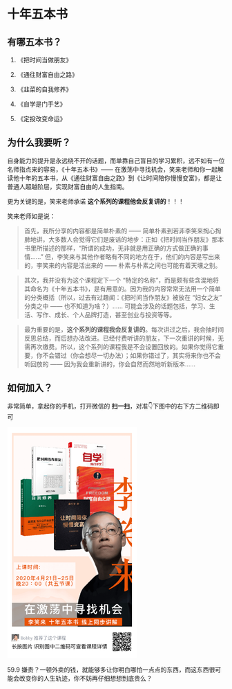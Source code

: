 # 十年五本书



## 有哪五本书？

1. 《把时间当做朋友》

2. 《通往财富自由之路》

3. 《韭菜的自我修养》

4. 《自学是门手艺》

5. 《定投改变命运》



## 为什么我要听？

自身能力的提升是永远绕不开的话题，而单靠自己盲目的学习累积，远不如有一位名师指点来的容易，《十年五本书》—— 在激荡中寻找机会，笑来老师和你一起解读他十年的五本书，从《通往财富自由之路》到《让时间陪你慢慢变富》，都是让普通人超越阶层，实现财富自由的人生指南。



更为关键的是，笑来老师承诺 **这个系列的课程他会反复讲的**！！！



笑来老师如是说：

> 首先，我所分享的内容都是简单朴素的 —— 简单朴素到若非李笑来掏心掏肺地讲，大多数人会觉得它们是废话的地步：正如《把时间当作朋友》那本书里所描述的那样，“所谓的成功，无非就是用正确的方式做正确的事情……” 但，李笑来与其他作者略有不同的地方在于，他们的内容是写出来的，李笑来的内容是活出来的 —— 朴素与朴素之间也可能有着天壤之别。



> 其次，我并没有为这个课程定下一个 “特定的名称”，而是颇有些含混地将其命名为《十年五本书》，是有用意的。因为我的内容常常无法用一个简单的分类概括（所以，过去有过趣闻：《把时间当作朋友》被放在 “妇女之友” 分类之中 —— 也不知道为啥？）…… 可能会涉及的话题包括，学习、生活、写作、成长、个人品牌打造，甚至创业与投资等等。



> 最为重要的是，**这个系列的课程我会反复讲的**。每次讲过之后，我会抽时间反思总结，而后想办法改进。已经付费听讲的朋友，下一次重讲的时候，无需再次缴费。所以，这个系列的课程我是不会设置回放的。如果你觉得它重要，你不会错过（你会想尽一切办法）；如果你错过了，其实将来你也不会听回放的 —— 因为我会重新讲的，你会自然而然地听新版本……



## 如何加入？

非常简单，拿起你的手机，打开微信的 **扫一扫**，对准👇下图中的右下方二维码即可



  <img src='../assets/invate_fivebook.png' alt='十年五本书' width='300'/>



59.9 嫌贵？一顿外卖的钱，就能够多让你明白哪怕一点点的东西，而这东西很可能会改变你的人生轨迹，你不妨再仔细想想到底贵么？